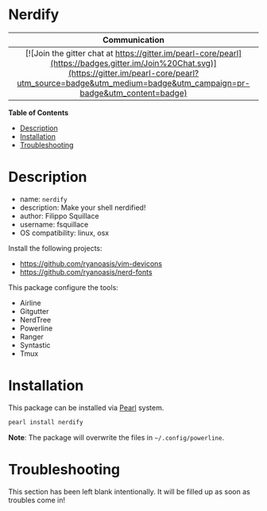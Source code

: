 Nerdify
=====

|Communication|
|:-----------:|
| [![Join the gitter chat at https://gitter.im/pearl-core/pearl](https://badges.gitter.im/Join%20Chat.svg)](https://gitter.im/pearl-core/pearl?utm_source=badge&utm_medium=badge&utm_campaign=pr-badge&utm_content=badge) |

**Table of Contents**
- [Description](#description)
- [Installation](#installation)
- [Troubleshooting](#troubleshooting)

Description
===========

- name: `nerdify`
- description: Make your shell nerdified!
- author: Filippo Squillace
- username: fsquillace
- OS compatibility: linux, osx

Install the following projects:

- https://github.com/ryanoasis/vim-devicons
- https://github.com/ryanoasis/nerd-fonts

This package configure the tools:

- Airline
- Gitgutter
- NerdTree
- Powerline
- Ranger
- Syntastic
- Tmux

Installation
============
This package can be installed via [Pearl](https://github.com/pearl-core/pearl) system.

```sh
pearl install nerdify
```

**Note**: The package will overwrite the files in `~/.config/powerline`.

Troubleshooting
===============
This section has been left blank intentionally.
It will be filled up as soon as troubles come in!
